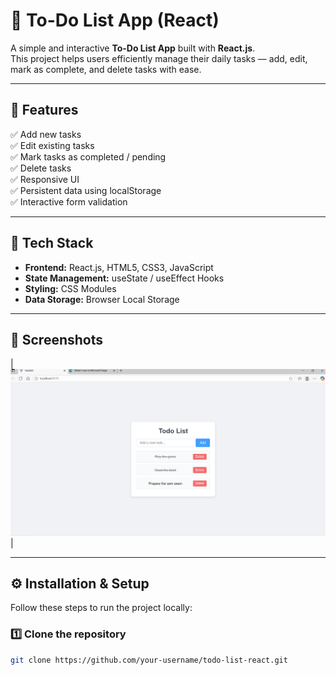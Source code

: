 # 📝 To-Do List App (React)

A simple and interactive **To-Do List App** built with **React.js**.  
This project helps users efficiently manage their daily tasks — add, edit, mark as complete, and delete tasks with ease.

---

## 🚀 Features

✅ Add new tasks  
✅ Edit existing tasks  
✅ Mark tasks as completed / pending  
✅ Delete tasks  
✅ Responsive UI   
✅ Persistent data using localStorage  
✅ Interactive form validation  

---

## 🧩 Tech Stack

- **Frontend:** React.js, HTML5, CSS3, JavaScript 
- **State Management:** useState / useEffect Hooks
- **Styling:** CSS Modules 
- **Data Storage:** Browser Local Storage

---

## 📸 Screenshots

| ![Screen Shot](./src/assets/Screenshot%202025-10-15%20200454.png) | 

---

## ⚙️ Installation & Setup

Follow these steps to run the project locally:

### 1️⃣ Clone the repository
```bash
git clone https://github.com/your-username/todo-list-react.git
